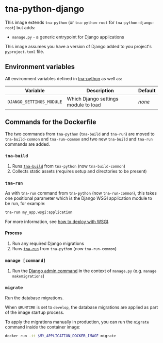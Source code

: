 # tna-python-django

This image extends `tna-python` (or `tna-python-root` for `tna-python-django-root`) but adds:

- `manage.py` - a generic entrypoint for Django applications

This image assumes you have a version of Django added to you project's `pyproject.toml` file.

## Environment variables

All environment variables defined in [tna-python](../tna-python/README.md) as well as:

| Variable                 | Description                          | Default |
| ------------------------ | ------------------------------------ | ------- |
| `DJANGO_SETTINGS_MODULE` | Which Django settings module to load | _none_  |

## Commands for the Dockerfile

The two commands from `tna-python` (`tna-build` and `tna-run`) are moved to `tna-build-common` and `tna-run-common` and two new `tna-build` and `tna-run` commands are added.

### `tna-build`

1. Runs [`tna-build`](../tna-python/README.md#tna-build) from `tna-python` (now `tna-build-common`)
1. Collects static assets (requires setup and directories to be present)

### `tna-run`

As with `tna-run` command from `tna-python` (now `tna-run-common`), this takes one positional parameter which is the Django WSGI application module to be run, for example:

```sh
tna-run my_app.wsgi:application
```

For more information, see [how to deploy with WSGI](https://docs.djangoproject.com/en/4.2/howto/deployment/wsgi/).

#### Process

1. Run any required Django migrations
1. Runs [`tna-run`](../tna-python/README.md#tna-run) from `tna-python` (now `tna-run-common`)

### `manage [command]`

1. Run the [Django admin command](https://docs.djangoproject.com/en/5.1/ref/django-admin/) in the context of `manage.py` (e.g. `manage makemigrations`)

### `migrate`

Run the database migrations.

When `$RUNTIME` is set to `develop`, the database migrations are applied as part of the image startup process.

To apply the migrations manually in production, you can run the `migrate` command inside the container image:

```sh
docker run -it $MY_APPLICATION_DOCKER_IMAGE migrate
```
